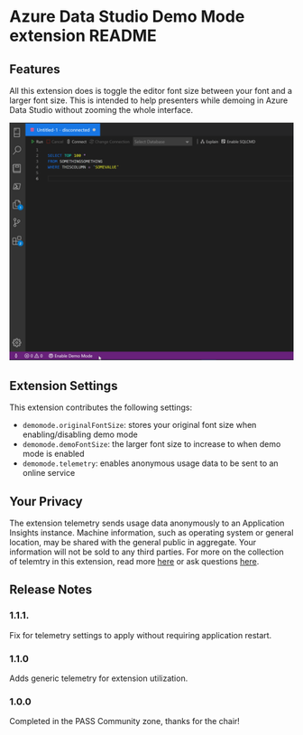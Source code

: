 # Azure Data Studio Demo Mode extension README


## Features

All this extension does is toggle the editor font size between your font and a larger font size.  This is intended to help presenters while demoing in Azure Data Studio without zooming the whole interface.

![Demo Mode Demo](/images/enable_disable.gif)

## Extension Settings

This extension contributes the following settings:

* `demomode.originalFontSize`: stores your original font size when enabling/disabling demo mode
* `demomode.demoFontSize`: the larger font size to increase to when demo mode is enabled
* `demomode.telemetry`: enables anonymous usage data to be sent to an online service

## Your Privacy
The extension telemetry sends usage data anonymously to an Application Insights instance. Machine information, such as operating system or general location, may be shared with the general public in aggregate. Your information will not be sold to any third parties.  For more on the collection of telemtry in this extension, read more [here](https://www.drewsk.tech/decision-adding-telemetry-to-azure-data-studio-extensions) or ask questions [here](https://github.com/dzsquared/demo-mode). 

## Release Notes

### 1.1.1.
Fix for telemetry settings to apply without requiring application restart.

### 1.1.0
Adds generic telemetry for extension utilization.

### 1.0.0
Completed in the PASS Community zone, thanks for the chair!

